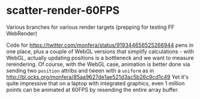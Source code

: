 # scatter-render-60FPS
Various branches for various render targets (prepping for testing FF WebRender)

Code for https://twitter.com/monfera/status/919344656525266944 pens in one place, plus a couple of WebGL versions that simplify calculations - with WebGL, actually updating positions is a bottleneck and we want to measure rerendering.
Of course, with the WebGL case, animation is better done via sending two `position` attribs and tween with a `uniform` as in http://bl.ocks.org/monfera/85aa9627de1ae521d3ac5b26c9cd1c49
Yet it's quite impressive that on a laptop with integrated graphics, even 1 million points can be animated at 60FPS by resending the entire array buffer.
